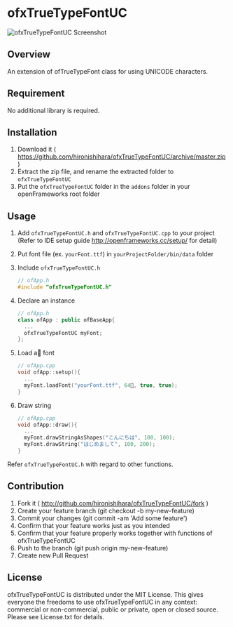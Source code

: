 # ofxTrueTypeFontUC

![ofxTrueTypeFontUC Screenshot](http://hironishihara.github.io/ofxTrueTypeFontUC/img/screenshot.png)

## Overview

An extension of ofTrueTypeFont class for using UNICODE characters.

## Requirement

No additional library is required.

## Installation

1. Download it ( https://github.com/hironishihara/ofxTrueTypeFontUC/archive/master.zip )
1. Extract the zip file, and rename the extracted folder to ```ofxTrueTypeFontUC```
1. Put the ```ofxTrueTypeFontUC``` folder in the ```addons``` folder in your openFrameworks root folder

## Usage

1. Add ```ofxTrueTypeFontUC.h``` and ```ofxTrueTypeFontUC.cpp``` to your project  
   (Refer to IDE setup guide http://openframeworks.cc/setup/ for detail)
1. Put font file (ex. ```yourFont.ttf```) in ```yourProjectFolder/bin/data``` folder
1. Include ```ofxTrueTypeFontUC.h```

   ```cpp
   // ofApp.h
   #include "ofxTrueTypeFontUC.h"
   ```

1. Declare an instance

   ```cpp
   // ofApp.h
   class ofApp : public ofBaseApp{
     ...
     ofxTrueTypeFontUC myFont;
   };
   ```

1. Load a font

   ```cpp
   // ofApp.cpp
   void ofApp::setup(){
     ...
     myFont.loadFont("yourFont.ttf", 64, true, true);
   }
   ```

1. Draw string

   ```cpp
   // ofApp.cpp
   void ofApp::draw(){
     ...
     myFont.drawStringAsShapes("こんにちは", 100, 100);
     myFont.drawString("はじめまして", 100, 200);
   }
   ```

Refer ```ofxTrueTypeFontUC.h``` with regard to other functions.

## Contribution

1. Fork it ( http://github.com/hironishihara/ofxTrueTypeFontUC/fork )
1. Create your feature branch (git checkout -b my-new-feature)
1. Commit your changes (git commit -am 'Add some feature')
1. Confirm that your feature works just as you intended
1. Confirm that your feature properly works together with functions of ofxTrueTypeFontUC
1. Push to the branch (git push origin my-new-feature)
1. Create new Pull Request

## License

ofxTrueTypeFontUC is distributed under the MIT License.
This gives everyone the freedoms to use ofxTrueTypeFontUC in any context: commercial or non-commercial, public or private, open or closed source.
Please see License.txt for details.
